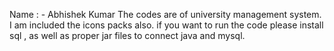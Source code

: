Name : - Abhishek Kumar
The codes are of university management system. 
I am included the icons packs also.
if you want to run the code please install sql , as well as proper jar files to connect java and mysql.
